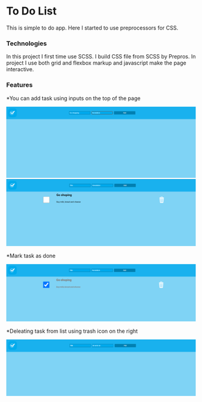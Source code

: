 # To Do List

This is simple to do app. Here I started to use preprocessors for CSS.

### Technologies

In this project I first time use SCSS. I build CSS file from SCSS by Prepros. In project I use both grid and flexbox markup
and javascript make the page interactive.

### Features

*You can add task using inputs on the top of the page

![Adding task](https://github.com/Egor-Gaidiuchenko/toDoList/blob/main/forReadme/screenshotAdding.png) 
![Task is added](https://github.com/Egor-Gaidiuchenko/toDoList/blob/main/forReadme/screenshotAdded.png) 

*Mark task as done 

![Task is done](https://github.com/Egor-Gaidiuchenko/toDoList/blob/main/forReadme/screenshotDone.png) 

*Deleating task from list using trash icon on the right

![Task is deleted](https://github.com/Egor-Gaidiuchenko/toDoList/blob/main/forReadme/screenshotClean.png) 
